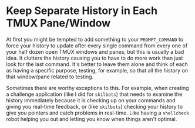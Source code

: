 # Keep Separate History in Each TMUX Pane/Window

At first you might be tempted to add something to your `PROMPT_COMMAND`
to force your history to update after every single command from every
one of your half dozen open TMUX windows and panes, but this is usually
a bad idea. It clutters the history causing you to have to do more work
than just look for the last command. It's better to leave them alone and
think of each as having a specific purpose, testing, for example, so
that all the history on that window/pane related to testing.

Sometimes there are worthy exceptions to this. For example, when
creating a challenge application (like I did for `skilbots`) that needs
to examine the history immediately because it is checking up on your
commands and giving you real-time feedback, or (like `skilbots`)
checking your history to give you pointers and catch problems in
real-time. Like having a `shellcheck` robot helping you out and letting
you know when things aren't optimal.
